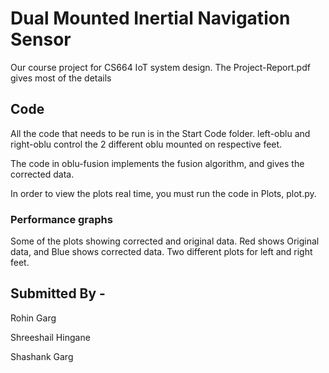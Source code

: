 # Dual Mounted Inertial Navigation Sensor

Our course project for CS664 IoT system design. The Project-Report.pdf gives most of the details

## Code

All the code that needs to be run is in the Start Code folder. left-oblu and right-oblu control the 2 different oblu mounted on respective feet.

The code in oblu-fusion implements the fusion algorithm, and gives the corrected data.

In order to view the plots real time, you must run the code in Plots, plot.py.

### Performance graphs

Some of the plots showing corrected and original data. Red shows Original data, and Blue shows corrected data. 
Two different plots for left and right feet.

## Submitted By -

Rohin Garg

Shreeshail Hingane

Shashank Garg